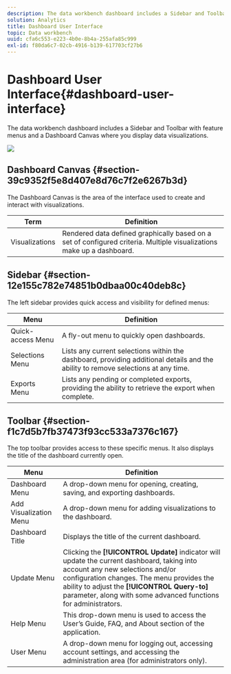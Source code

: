 ```yaml
---
description: The data workbench dashboard includes a Sidebar and Toolbar with feature menus and a Dashboard Canvas where you display data visualizations.
solution: Analytics
title: Dashboard User Interface
topic: Data workbench
uuid: cfa6c553-e223-4b0e-8b4a-255afa85c999
exl-id: f80da6c7-02cb-4916-b139-617703cf27b6
---
```

# Dashboard User Interface{#dashboard-user-interface}

The data workbench dashboard includes a Sidebar and Toolbar with feature menus and a Dashboard Canvas where you display data visualizations.

 ![](assets/dashboard_ui.png)

## Dashboard Canvas {#section-39c9352f5e8d407e8d76c7f2e6267b3d}

The Dashboard Canvas is the area of the interface used to create and interact with visualizations. 

|  Term  | Definition  |
|---|---|
|  Visualizations  | Rendered data defined graphically based on a set of configured criteria. Multiple visualizations make up a dashboard.  |

## Sidebar {#section-12e155c782e74851b0dbaa00c40deb8c}

The left sidebar provides quick access and visibility for defined menus: 

|  Menu  | Definition  |
|---|---|
|  Quick-access Menu  | A fly-out menu to quickly open dashboards.  |
|  Selections Menu  | Lists any current selections within the dashboard, providing additional details and the ability to remove selections at any time.  |
|  Exports Menu  | Lists any pending or completed exports, providing the ability to retrieve the export when complete.  |

## Toolbar {#section-f1c7d5b7fb37473f93cc533a7376c167}

The top toolbar provides access to these specific menus. It also displays the title of the dashboard currently open. 

|  Menu  | Definition  |
|---|---|
|  Dashboard Menu  | A drop-down menu for opening, creating, saving, and exporting dashboards.  |
|  Add Visualization Menu  | A drop-down menu for adding visualizations to the dashboard.  |
|  Dashboard Title  | Displays the title of the current dashboard.  |
|  Update Menu  |Clicking the **[!UICONTROL Update]** indicator will update the current dashboard, taking into account any new selections and/or configuration changes. The menu provides the ability to adjust the **[!UICONTROL Query-to]** parameter, along with some advanced functions for administrators.  |
|  Help Menu  | This drop-down menu is used to access the User’s Guide, FAQ, and About section of the application.  |
|  User Menu  | A drop-down menu for logging out, accessing account settings, and accessing the administration area (for administrators only).  |
